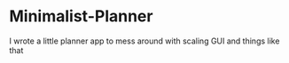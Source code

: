 # Minimalist-Planner
I wrote a little planner app to mess around with scaling GUI and things like that
